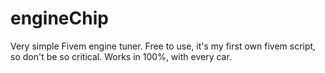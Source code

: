 # engineChip
Very simple Fivem engine tuner. Free to use, it's my first own fivem script, so don't be so critical. Works in 100%, with every car.
